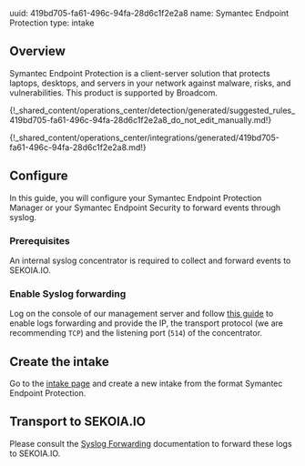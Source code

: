 uuid: 419bd705-fa61-496c-94fa-28d6c1f2e2a8
name: Symantec Endpoint Protection
type: intake

## Overview
Symantec Endpoint Protection is a client-server solution that protects laptops, desktops, and servers in your network against malware, risks, and vulnerabilities.
This product is supported by Broadcom.

{!_shared_content/operations_center/detection/generated/suggested_rules_419bd705-fa61-496c-94fa-28d6c1f2e2a8_do_not_edit_manually.md!}

{!_shared_content/operations_center/integrations/generated/419bd705-fa61-496c-94fa-28d6c1f2e2a8.md!}

## Configure

In this guide, you will configure your Symantec Endpoint Protection Manager or your Symantec Endpoint Security to forward events through syslog.

### Prerequisites

An internal syslog concentrator is required to collect and forward events to SEKOIA.IO.

### Enable Syslog forwarding

Log on the console of our management server and follow [this guide](https://techdocs.broadcom.com/us/en/symantec-security-software/endpoint-security-and-management/endpoint-protection/all/Monitoring-Reporting-and-Enforcing-Compliance/viewing-logs-v7522439-d37e464/exporting-data-to-a-syslog-server-v8442743-d15e1107.html) to enable logs forwarding and provide the IP, the transport protocol (we are recommending `TCP`) and the listening port (`514`) of the concentrator.

## Create the intake

Go to the [intake page](https://app.sekoia.io/operations/intakes) and create a new intake from the format Symantec Endpoint Protection.


## Transport to SEKOIA.IO

Please consult the [Syslog Forwarding](../../../ingestion_methods/sekoiaio_docker_concentrator/) documentation to forward these logs to SEKOIA.IO.
